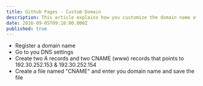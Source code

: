 ```yaml
---
title: Github Pages - Custom Domain
description: This article explains how you customize the domain name of your GitHub Page
date: 2016-09-05T09:18:00.000Z
published: true
---
```


* Register a domain name  
* Go to you DNS settings
* Create two A records and two CNAME (www) records that points to
192.30.252.153 & 192.30.252.154
* Create a file named "CNAME" and enter you domain name and save the file
